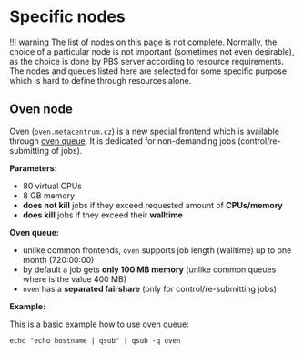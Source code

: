 # Specific nodes

!!! warning
    The list of nodes on this page is not complete. Normally, the choice of a particular node is not important (sometimes not even desirable), as the choice is done by PBS server according to resource requirements. The nodes and queues listed here are selected for some specific purpose which is hard to define through resources alone.

## Oven node

Oven (`oven.metacentrum.cz`) is a new special frontend which is available through [oven queue](https://metavo.metacentrum.cz/pbsmon2/queue/oven@pbs-m1.metacentrum.cz). It is dedicated for non-demanding jobs (control/re-submitting of jobs).

**Parameters:**

- 80 virtual CPUs
- 8 GB memory
- **does not kill** jobs if they exceed requested amount of **CPUs/memory**
- **does kill** jobs if they exceed their **walltime**

**Oven queue:**

- unlike common frontends, `oven` supports job length (walltime) up to one month (720:00:00)
- by default a job gets **only 100 MB memory** (unlike common queues where is the value 400 MB)
- `oven` has a **separated fairshare** (only for control/re-submitting jobs)

**Example:**

This is a basic example how to use oven queue:

    echo "echo hostname | qsub" | qsub -q oven


<!-- TODO
`pbsnodes` command usage.
-->


